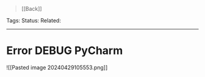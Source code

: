 > [[Back]]

Tags: 
Status: 
Related: 

___

# Error DEBUG PyCharm

![[Pasted image 20240429105553.png]]